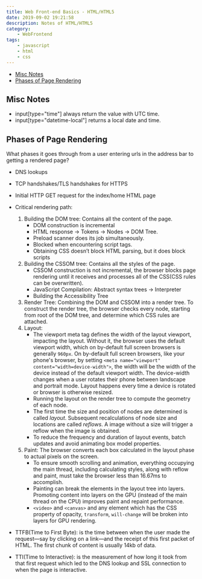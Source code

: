 ```yaml
---
title: Web Front-end Basics - HTML/HTML5
date: 2019-09-02 19:21:58
description: Notes of HTML/HTML5
category:
    - WebFrontend
tags:
    - javascript
    - html
    - css
---
```


- [Misc Notes](#misc-notes)
- [Phases of Page Rendering](#phases-of-page-rendering)

## Misc Notes
- input[type="time"] always return the value with UTC time.
- input[type="datetime-local"] returns a local date and time.

## Phases of Page Rendering

What phases it goes through from a user entering urls in the address bar to getting a rendered page? 

- DNS lookups
- TCP handshakes/TLS handshakes for HTTPS 
- Initial HTTP GET request for the index/home HTML page 
- Critical rendering path:
  1. Building the DOM tree: Contains all the content of the page.
      - DOM construction is incremental
      - HTML response -> Tokens -> Nodes -> DOM Tree.
      - Preload scanner does its job simultaneously.
      - Blocked when encountering script tags.
      - Obtaining CSS doesn’t block HTML parsing, but it does block scripts 
  2. Building the CSSOM tree: Contains all the styles of the page.
      - CSSOM construction is not incremental, the browser blocks page rendering until it receives and processes all of the CSS(CSS rules can be overwritten).
      - JavaScript Compilation: Abstract syntax trees -> Interpreter 
      - Building the Accessibility Tree
  3. Render Tree: Combining the DOM and CSSOM into a render tree. To construct the render tree, the browser checks every node, starting from root of the DOM tree, and determine which CSS rules are attached.
  4. Layout: 
     - The viewport meta tag defines the width of the layout viewport, impacting the layout. Without it, the browser uses the default viewport width, which on by-default full screen browsers is generally `960px`. On by-default full screen browsers, like your phone's browser, by setting `<meta name="viewport" content="width=device-width">`, the width will be the width of the device instead of the default viewport width. The device-width changes when a user rotates their phone between landscape and portrait mode. Layout happens every time a device is rotated or browser is otherwise resized.
     - Running the layout on the render tree to compute the geometry of each node.
     - The first time the size and position of nodes are determined is called *layout*. Subsequent recalculations of node size and locations are called *reflows*. A image without a size will trigger a reflow when the image is obtained.
     - To reduce the frequency and duration of layout events, batch updates and avoid animating box model properties.
  5. Paint: The browser converts each box calculated in the layout phase to actual pixels on the screen.
     - To ensure smooth scrolling and animation, everything occupying the main thread, including calculating styles, along with reflow and paint, must take the browser less than 16.67ms to accomplish.
     - Painting can break the elements in the layout tree into layers. Promoting content into layers on the GPU (instead of the main thread on the CPU) improves paint and repaint performance.
     - `<video>` and `<canvas>` and any element which has the CSS property of opacity, `transform`, `will-change` will be broken into layers for GPU rendering.


- TTFB(Time to First Byte): is the time between when the user made the request—say by clicking on a link—and the receipt of this first packet of HTML. The first chunk of content is usually 14kb of data.
- TTI(Time to Interactive): is the measurement of how long it took from that first request which led to the DNS lookup and SSL connection to when the page is interactive.

 